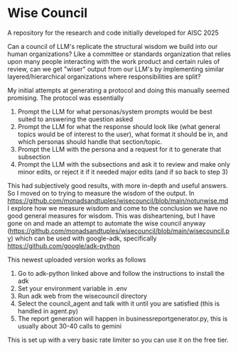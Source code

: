 # Wise Council
A repository for the research and code initially developed for AISC 2025

Can a council of LLM's replicate the structural wisdom we build into our human organizations? Like a committee or standards organization that relies upon many people interacting with the work product and certain rules of review, can we get "wiser" output from our LLM's by implementing similar layered/hierarchical organizations where responsibilities are split?

My initial attempts at generating a protocol and doing this manually seemed promising. The protocol was essentially
1. Prompt the LLM for what personas/system prompts would be best suited to answering the question asked
2. Prompt the LLM for what the response should look like (what general topics would be of interest to the user), what format it should be in, and which personas should handle that section/topic.
3. Prompt the LLM with the persona and a request for it to generate that subsection
4. Prompt the LLM with the subsections and ask it to review and make only minor edits, or reject it if it needed major edits (and if so back to step 3)

This had subjectively good results, with more in-depth and useful answers. So I moved on to trying to measure the wisdom of the output. In https://github.com/monadsandtuples/wisecouncil/blob/main/notunwise.md I explore how we measure wisdom and come to the conclusion we have no good general measures for wisdom. This was disheartening, but I have gone on and made an attempt to automate the wise council anyway (https://github.com/monadsandtuples/wisecouncil/blob/main/wisecouncil.py) which can be used with google-adk, specifically https://github.com/google/adk-python

This newest uploaded version works as follows

1. Go to adk-python linked above and follow the instructions to install the adk
2. Set your environment variable in .env
3. Run adk web from the wisecouncil directory
4. Select the council_agent and talk with it until you are satisfied (this is handled in agent.py)
5. The report generation will happen in businessreportgenerator.py, this is usually about 30-40 calls to gemini

This is set up with a very basic rate limiter so you can use it on the free tier.
